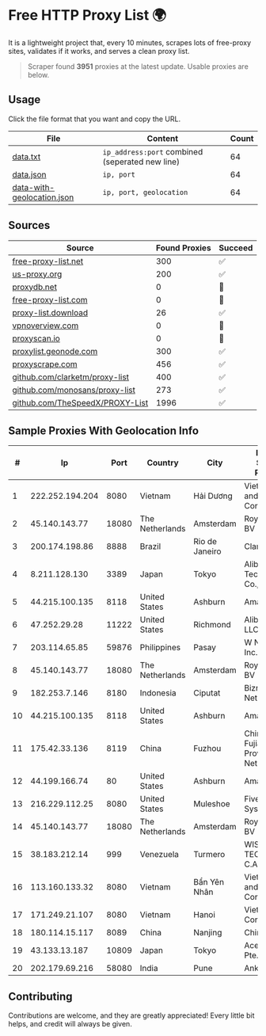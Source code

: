 
# Free HTTP Proxy List 🌍

It is a lightweight project that, every 10 minutes, scrapes lots of free-proxy sites, validates if it works, and serves a clean proxy list.


> Scraper found **3951** proxies at the latest update. Usable proxies are below.

## Usage

Click the file format that you want and copy the URL.


|File|Content|Count|
|----|-------|-----|
|[data.txt](https://raw.githubusercontent.com/themiralay/Proxy-List-World/master/data.txt)|`ip_address:port` combined (seperated new line)|64|
|[data.json](https://raw.githubusercontent.com/themiralay/Proxy-List-World/master/data.json)|`ip, port`|64|
|[data-with-geolocation.json](https://raw.githubusercontent.com/themiralay/Proxy-List-World/master/data-with-geolocation.json)|`ip, port, geolocation`|64|

## Sources

|Source|Found Proxies|Succeed|
|------|-------------|-------|
|[free-proxy-list.net](https://free-proxy-list.net)|300|✅|
|[us-proxy.org](https://www.us-proxy.org)|200|✅|
|[proxydb.net](http://proxydb.net)|0|🚫|
|[free-proxy-list.com](https://free-proxy-list.com/?page=&port=&type%5B%5D=http&type%5B%5D=https&up_time=0&search=Search)|0|🚫|
|[proxy-list.download](https://www.proxy-list.download/HTTP)|26|✅|
|[vpnoverview.com](https://vpnoverview.com/privacy/anonymous-browsing/free-proxy-servers)|0|🚫|
|[proxyscan.io](https://www.proxyscan.io)|0|🚫|
|[proxylist.geonode.com](https://proxylist.geonode.com/api/proxy-list?limit=300&page=1&sort_by=lastChecked&sort_type=desc&protocols=http,https)|300|✅|
|[proxyscrape.com](https://api.proxyscrape.com/v2/?request=displayproxies&protocol=http&timeout=10000&country=all&ssl=all&anonymity=all)|456|✅|
|[github.com/clarketm/proxy-list](https://raw.githubusercontent.com/clarketm/proxy-list/master/proxy-list-raw.txt)|400|✅|
|[github.com/monosans/proxy-list](https://raw.githubusercontent.com/monosans/proxy-list/main/proxies/http.txt)|273|✅|
|[github.com/TheSpeedX/PROXY-List](https://raw.githubusercontent.com/TheSpeedX/PROXY-List/master/http.txt)|1996|✅|


## Sample Proxies With Geolocation Info

|#|Ip|Port|Country|City|Internet Service Provider|
|-|--|----|-------|----|-------------------------|
|1|222.252.194.204|8080|Vietnam|Hải Dương|VietNam Post and Telecom Corporation|
|2|45.140.143.77|18080|The Netherlands|Amsterdam|RoyaleHosting BV|
|3|200.174.198.86|8888|Brazil|Rio de Janeiro|Claro S.A|
|4|8.211.128.130|3389|Japan|Tokyo|Alibaba (US) Technology Co., Ltd.|
|5|44.215.100.135|8118|United States|Ashburn|Amazon.com|
|6|47.252.29.28|11222|United States|Richmond|Alibaba Cloud LLC|
|7|203.114.65.85|59876|Philippines|Pasay|W Network Inc.|
|8|45.140.143.77|18080|The Netherlands|Amsterdam|RoyaleHosting BV|
|9|182.253.7.146|8180|Indonesia|Ciputat|Biznet Networks|
|10|44.215.100.135|8118|United States|Ashburn|Amazon.com|
|11|175.42.33.136|8119|China|Fuzhou|China Unicom Fujian Province Network|
|12|44.199.166.74|80|United States|Ashburn|Amazon.com|
|13|216.229.112.25|8080|United States|Muleshoe|Five Area Systems, LLC|
|14|45.140.143.77|18080|The Netherlands|Amsterdam|RoyaleHosting BV|
|15|38.183.212.14|999|Venezuela|Turmero|WISP TECNOGER, C.A.|
|16|113.160.133.32|8080|Vietnam|Bẩn Yên Nhân|VietNam Post and Telecom Corporation|
|17|171.249.21.107|8080|Vietnam|Hanoi|Viettel Corporation|
|18|180.114.15.117|8089|China|Nanjing|Chinanet|
|19|43.133.13.187|10809|Japan|Tokyo|Aceville Pte.ltd|
|20|202.179.69.216|58080|India|Pune|Ankhnet|



## Contributing

Contributions are welcome, and they are greatly appreciated! Every
little bit helps, and credit will always be given.

